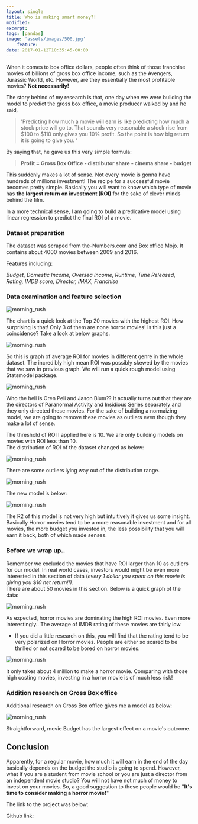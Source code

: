 ```yaml
---
layout: single
title: Who is making smart money?!
modified:
excerpt:
tags: [pandas]
image: 'assets/images/500.jpg'
    feature:
date: 2017-01-12T10:35:45-00:00
---
```


When it comes to box office dollars, people often think of those franchise movies of billions of gross box office income, such as the Avengers, Jurassic World, etc. However, are they essentially the most profitable movies? **Not necessarily!**  

   The story behind of my research is that, one day when we were building the model to predict the gross box office, a movie producer walked by and he said,   

 >'Predicting how much a movie will earn is like predicting how much a stock price will go to. That sounds very reasonable a stock rise from $100 to $110 only gives you 10% profit. So the point is how big return it is going to give you. '   

   By saying that, he gave us this very simple formula:  

> **Profit = Gross Box Office - distributor share - cinema share - budget**

This suddenly makes a lot of sense. Not every movie is gonna have hundreds of millions investment! The recipe for a successful movie becomes pretty simple. Basically you will want to know which type of movie has **the largest return on investment (ROI)** for the sake of clever minds behind the film.   

   In a more technical sense, I am going to build a predicative model using linear regression to predict the final ROI of a movie.  

### Dataset preparation

  The dataset was scraped from the-Numbers.com and Box office Mojo. It contains about 4000 movies between 2009 and 2016.  

  Features including:  

*Budget, Domestic Income, Oversea Income, Runtime, Time Released, Rating, IMDB score, Director, IMAX, Franchise*


### Data examination and feature selection

![morning_rush](../assets/images/top20.jpg)  

  The chart is a quick look at the Top 20 movies with the highest ROI. How surprising is that! Only 3 of them are none horror movies! Is this just a coincidence? Take a look at below graphs.

![morning_rush](../assets/images/meanROI.jpg)    

  So this is graph of average ROI for movies in different genre in the whole dataset. The incredibly high mean ROI was possibly skewed by the movies that we saw in previous graph. We will run a quick rough model using Statsmodel package.

![morning_rush](../assets/images/roughmodel.png)  

  Who the hell is Oren Peli and Jason Blum?? It actually turns out that they are the directors of Paranormal Activity and Insidious Series separately and they only directed these movies. For the sake of building a normaizing model, we are going to remove these movies as outliers even though they make a lot of sense.

  The threshold of ROI I applied here is 10. We are only building models on movies with ROI less than 10.    
  The distribution of ROI of the dataset changed as below:

![morning_rush](../assets/images/beforeDist.png)

  There are some outliers lying way out of the distribution range.

![morning_rush](../assets/images/afterDist.png)     

  The new model is below:

![morning_rush](../assets/images/finalmodel.jpg)  

  The R2 of this model is not very high but intuitively it gives us some insight. Basically Horror movies tend to be a more reasonable investment and for all movies, the more budget you invested in, the less possibility that you will earn it back, both of which made senses.

### Before we wrap up..  

Remember we excluded the movies that have ROI larger than 10 as outliers for our model. In real world cases, investors would might be even more interested in this section of data (*every 1 dollar you spent on this movie is giving you $10 net return!!)*.   
There are about 50 movies in this section. Below is a quick graph of the data:

![morning_rush](../assets/images/imdbrate.png)  

 As expected, horror movies are dominating the high ROI movies. Even more interestingly.. The average of IMDB rating of these movies are fairly low.

 - If you did a little research on this, you will find that the rating tend to be very polarized on Horror movies. People are either so scared to be thrilled or not scared to be bored on horror movies.

![morning_rush](../assets/images/meanBudget.png)  

  It only takes about 4 million to make a horror movie. Comparing with those high costing movies, investing in a horror movie is of much less risk!


### Addition research on Gross Box office

  Additional research on Gross Box office gives me a model as below:  

![morning_rush](../assets/images/grossmodel.jpg)  

  Straightforward, movie Budget has the largest effect on a movie's outcome.


## Conclusion

Apparently, for a regular movie, how much it will earn in the end of the day basically depends on the budget the studio is going to spend. However, what if you are a student from movie school or you are just a director from an independent movie studio? You will not have not much of money to invest on your movies. So, a good suggestion to these people would be "**It's time to consider making a horror movie!**"

  The link to the project was below:

  Github link:
